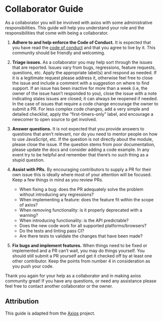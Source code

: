 # Collaborator Guide

As a collaborator you will be involved with axios with some administrative responsibilities. This guide will help you understand your role and the responsibilities that come with being a collaborator.

1. __Adhere to and help enforce the Code of Conduct.__ It is expected that you have read the [code of conduct](https://github.com/jdmedlock/GitAClue/blob/development/CODE_OF_CONDUCT.md) and that you agree to live by it. This community should be friendly and welcoming.

1. __Triage issues.__ As a collaborator you may help sort through the issues that are reported. Issues vary from bugs, regressions, feature requests, questions, etc. Apply the appropriate label(s) and respond as needed. If it is a legitimate request please address it, otherwise feel free to close the issue and include a comment with a suggestion on where to find support. If an issue has been inactive for more than a week (i.e, the owner of the issue hasn’t responded to you), close the issue with a note indicating stales issues are closed; it can always be reopened if needed. In the case of issues that require a code change encourage the owner to submit a PR. For less complex code changes, add a very simple and detailed checklist, apply the “first-timers-only” label, and encourage a newcomer to open source to get involved.

1. __Answer questions.__ It is not expected that you provide answers to questions that aren’t relevant, nor do you need to mentor people on how to use JavaScript, etc. If the question is not directly about the module, please close the issue. If the question stems from poor documentation, please update the docs and consider adding a code example. In any event try to be helpful and remember that there’s no such thing as a stupid question.

1. __Assist with PRs.__ By encouraging contributors to supply a PR for their own issue this is ideally where most of your attention will be focused. Keep a few things in mind as you review PRs.
	- When fixing a bug: does the PR adequately solve the problem without introducing any regressions?
	- When implementing a feature: does the feature fit within the scope of axios?
	- When removing functionality: is it properly deprecated with a warning?
	- When introducing functionality: is the API predictable?
	- Does the new code work for all supported platforms/browsers?
	- Do the tests and linting pass CI?
	- Are there tests to validate the changes that have been made?

1. __Fix bugs and implement features.__ When things need to be fixed or implemented and a PR can’t wait, you may do things yourself. You should still submit a PR yourself and get it checked off by at least one other contributor. Keep the points from number 4 in consideration as you push your code.

Thank you again for your help as a collaborator and in making axios community great! If you have any questions, or need any assistance please feel free to contact another collaborator or the owner.

## Attribution

This guide is adapted from the [Axios](https://github.com/axios/axios) project.